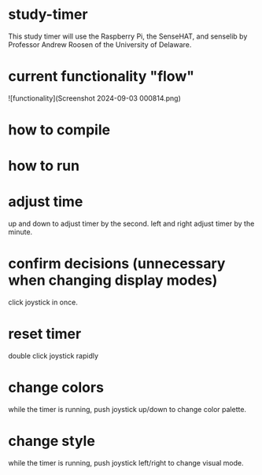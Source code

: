 # study-timer
This study timer will use the Raspberry Pi, the SenseHAT, and senselib by Professor Andrew Roosen of the University of Delaware.

# current functionality "flow"
  ![functionality](Screenshot 2024-09-03 000814.png)

# how to compile

# how to run

# adjust time
  up and down to adjust timer by the second.
  left and right adjust timer by the minute.

# confirm decisions (unnecessary when changing display modes)
  click joystick in once.

# reset timer
  double click joystick rapidly

# change colors
  while the timer is running, push joystick up/down to change color palette.

# change style
  while the timer is running, push joystick left/right to change visual mode.


